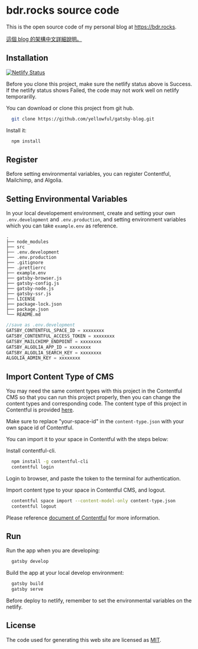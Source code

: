 # bdr.rocks source code

This is the open source code of my personal blog at <https://bdr.rocks>.

[這個 blog 的架構中文詳細說明。](https://www.bdr.rocks/project/gatsby-%E5%85%A7%E5%AE%B9%E7%B6%B2%E7%AB%99/ "這個 blog 的架構中文詳細說明。")

## Installation

[![Netlify Status](https://api.netlify.com/api/v1/badges/9852c1ee-da1c-4cf7-a31d-95cf297f059e/deploy-status)](https://app.netlify.com/sites/bugdetective/deploys)

Before you clone this project, make sure the netlify status above is Success. If the netlify status shows Failed, the code may not work well on netlify temporarilly.

You can download or clone this project from git hub.

```bash
  git clone https://github.com/yellowful/gatsby-blog.git
```

Install it:

```bash
  npm install
```

## Register

Before setting environmental variables, you can register Contentful, Mailchimp, and Algolia.

## Setting Environmental Variables

In your local developement environment, create and setting your own `.env.development` and `.env.production`, and setting environment variables which you can take `example.env` as reference.

    .
    ├── node_modules
    ├── src
    ├── .env.development
    ├── .env.production
    ├── .gitignore
    ├── .prettierrc
    ├── example.env
    ├── gatsby-browser.js
    ├── gatsby-config.js
    ├── gatsby-node.js
    ├── gatsby-ssr.js
    ├── LICENSE
    ├── package-lock.json
    ├── package.json
    └── README.md

```javascript
//save as .env.development
GATSBY_CONTENTFUL_SPACE_ID = xxxxxxxx
GATSBY_CONTENTFUL_ACCESS_TOKEN = xxxxxxxx
GATSBY_MAILCHIMP_ENDPOINT = xxxxxxxx
GATSBY_ALGOLIA_APP_ID = xxxxxxxx
GATSBY_ALGOLIA_SEARCH_KEY = xxxxxxxx
ALGOLIA_ADMIN_KEY = xxxxxxxx
```

## Import Content Type of CMS

You may need the same content types with this project in the Contentful CMS so that you can run this project properly, then you can change the content types and corresponding code. The content type of this project in Contentful is provided [here](./content-type.json "here").

Make sure to replace "your-space-id" in the `content-type.json` with your own space id of Contentful.

You can import it to your space in Contentful with the steps below:

Install contentful-cli.

```bash
  npm install -g contentful-cli
  contentful login
```

Login to browser, and paste the token to the terminal for authentication.

Import content type to your space in Contentful CMS, and logout.

```bash
  contentful space import --content-model-only content-type.json
  contentful logout
```

Please reference [document of Contentful](https://www.contentful.com/developers/docs/tutorials/cli/import-and-export/ "document of Contentful") for more information.

## Run

Run the app when you are developing:

```bash
  gatsby develop
```

Build the app at your local develop environment:

```bash
  gatsby build
  gatsby serve
```

Before deploy to netlify, remember to set the environmental variables on the netlify.

## License

The code used for generating this web site are licensed as [MIT](./LICENSE "MIT").

